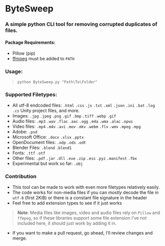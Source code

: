 # ByteSweep
### A simple python CLI tool for removing corrupted duplicates of files.

#### Package Requirements:
- Pillow (pip)
- [ffmpeg](https://www.ffmpeg.org/download.html) must be added to `PATH`

### Usage:
> `python ByteSweep.py "Path\To\Folder"`
### Supported Filetypes:
- All utf-8 endcoded files: `.html` `.css` `.js` `.txt` `.xml` `.json` `.ini` `.bat` `.log` `.cs` Unity project files, and more.
- Images: `.jpg` `.jpeg` `.png` `.gif` `.bmp` `.tiff` `.webp` `.gif`
- Audio files: `.mp3` `.wav` `.flac` `.aac` `.ogg` `.m4a` `.wma` `.alac` `.opus`
- Video files: `.mp4` `.m4v` `.avi` `.mov` `.mkv` `.webm` `.flv` `.wmv` `.mpeg` `.mpg`
- Adobe: `.psd`
- Microsoft Office: `.docx` `.xlsx` `.pptx`
- OpenDocument files: `.odp` `.ods` `.odt`
- Blender Files: `.blend` `.blend1`
- Fonts: `.ttf` `.otf`
- Other files: `.pdf` `.jar` `.dll` `.exe` `.zip` `.ess` `.pyz` `.manifest` `.fbx`
- Experimental but work so far: `.obj` 

### Contribution
- This tool can be made to work with even more filetypes relatively easily.
- The code works for non-media files if you can *mostly* decode the file in `utf-8` (first 2KiB) or there is a constant file signature in the header
- Feel free to add extension types to see if it just works
> **Note**: Media files like images, video and audio files rely on `Pillow` and `ffmpeg`, so if these libraries support some file extension I've not included here, it should just work by adding it in.
- If you want to make a pull request, go ahead, I'll review changes and merge.